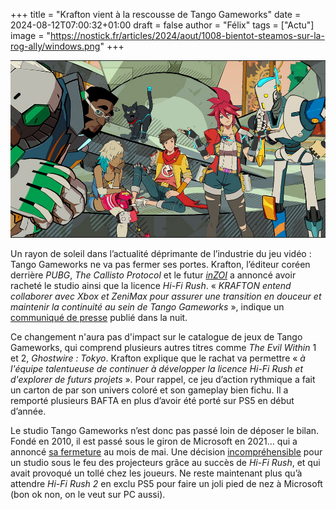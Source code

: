 +++
title = "Krafton vient à la rescousse de Tango Gameworks"
date = 2024-08-12T07:00:32+01:00
draft = false
author = "Félix"
tags = ["Actu"]
image = "https://nostick.fr/articles/2024/aout/1008-bientot-steamos-sur-la-rog-ally/windows.png"
+++ 


![Hi-Fi Rush](hifi.jpg "Devinez qui est de retour ?")

Un rayon de soleil dans l’actualité déprimante de l’industrie du jeu vidéo : Tango Gameworks ne va pas fermer ses portes. Krafton, l’éditeur coréen derrière *PUBG*, *The Callisto Protocol* et le futur *[inZOI](https://nostickreloaded.substack.com/i/139360804/le-trailer-de-la-semaine)* a annoncé avoir racheté le studio ainsi que la licence *Hi-Fi Rush*. « *KRAFTON entend collaborer avec Xbox et ZeniMax pour assurer une transition en douceur et maintenir la continuité au sein de Tango Gameworks* », indique un [communiqué de presse](https://press.krafton.com/en-US/KRAFTON-Strengthens-Global-Presence-Through-Strategic-Integration-of-T) publié dans la nuit.

Ce changement n'aura pas d'impact sur le catalogue de jeux de Tango Gameworks, qui comprend plusieurs autres titres comme *The Evil Within* 1 et 2, *Ghostwire : Tokyo*. Krafton explique que le rachat va permettre « *à l'équipe talentueuse de continuer à développer la licence Hi-Fi Rush et d'explorer de futurs projets* ». Pour rappel, ce jeu d’action rythmique a fait un carton de par son univers coloré et son gameplay bien fichu. Il a remporté plusieurs BAFTA en plus d’avoir été porté sur PS5 en début d’année. 

Le studio Tango Gameworks n’est donc pas passé loin de déposer le bilan. Fondé en 2010, il est passé sous le giron de Microsoft en 2021… qui a annoncé [sa fermeture](https://nostick.fr/articles/2024/mai/0705-fin-de-partie-pour-arkane-austin-et-tango-gameworks/) au mois de mai. Une décision [incompréhensible](https://nostick.fr/articles/2024/mai/1105-semaine-du-jeu-video/#les-larmes-de-crocodile-de-xbox) pour un studio sous le feu des projecteurs grâce au succès de *Hi-Fi Rush*, et qui avait provoqué un tollé chez les joueurs. Ne reste maintenant plus qu’à attendre *Hi-Fi Rush 2* en exclu PS5 pour faire un joli pied de nez à Microsoft (bon ok non, on le veut sur PC aussi).